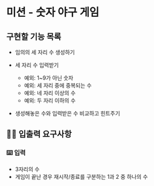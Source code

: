 # 미션 - 숫자 야구 게임

## 구현할 기능 목록
- 임의의 세 자리 수 생성하기

- 세 자리 수 입력받기
    - 예외: 1~9가 아닌 숫자
    - 예외: 세 자리 중에 중복되는 수
    - 예외: 네 자리 이상의 수
    - 예외: 두 자리 이하의 수
    
- 생성해놓은 수와 입력받은 수 비교하고 힌트주기

## ✍🏻 입출력 요구사항
### ⌨️ 입력
- 3자리의 수
- 게임이 끝난 경우 재시작/종료를 구분하는 1과 2 중 하나의 수


